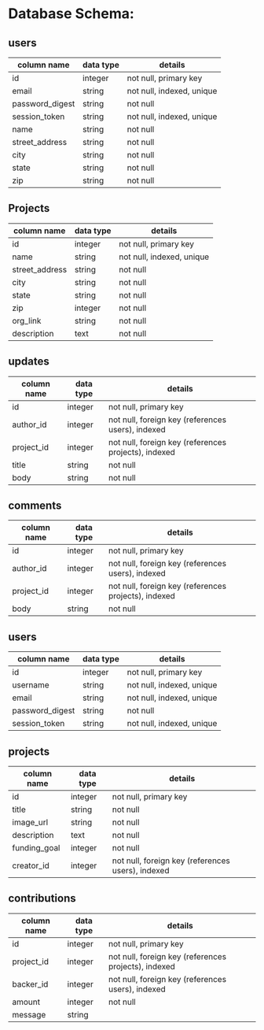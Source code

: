 # Database Schema:

## users
column name     | data type | details
----------------|-----------|-----------------------
id              | integer   | not null, primary key
email           | string    | not null, indexed, unique
password_digest | string    | not null
session_token   | string    | not null, indexed, unique
name            | string    | not null
street_address  | string    | not null
city            | string    | not null
state           | string    | not null
zip             | string    | not null


## Projects
column name      | data type | details
-----------------|-----------|-----------------------
id               | integer   | not null, primary key
name             | string    | not null, indexed, unique
street_address   | string    | not null
city             | string    | not null
state            | string    | not null
zip              | integer   | not null
org_link         | string    | not null
description      | text      | not null

## updates
column name | data type | details
------------|-----------|-----------------------
id          | integer   | not null, primary key
author_id   | integer   | not null, foreign key (references users), indexed
project_id  | integer   | not null, foreign key (references projects), indexed
title       | string    | not null
body        | string    | not null

## comments
column name | data type | details
------------|-----------|-----------------------
id          | integer   | not null, primary key
author_id   | integer   | not null, foreign key (references users), indexed
project_id  | integer   | not null, foreign key (references projects), indexed
body        | string    | not null
## users
column name     | data type | details
----------------|-----------|-----------------------
id              | integer   | not null, primary key
username        | string    | not null, indexed, unique
email           | string    | not null, indexed, unique
password_digest | string    | not null
session_token   | string    | not null, indexed, unique

## projects
column name | data type | details
------------|-----------|-----------------------
id          | integer   | not null, primary key
title       | string    | not null
image_url   | string    | not null
description | text      | not null
funding_goal| integer   | not null
creator_id  | integer   | not null, foreign key (references users), indexed

## contributions
column name | data type | details
------------|-----------|-----------------------
id          | integer   | not null, primary key
project_id  | integer   | not null, foreign key (references projects), indexed
backer_id   | integer   | not null, foreign key (references users), indexed
amount      | integer   | not null
message     | string    |

